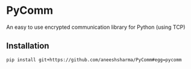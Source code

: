 # PyComm
An easy to use encrypted communication library for Python (using TCP)

## Installation
```
pip install git+https://github.com/aneeshsharma/PyComm#egg=pycomm
```
